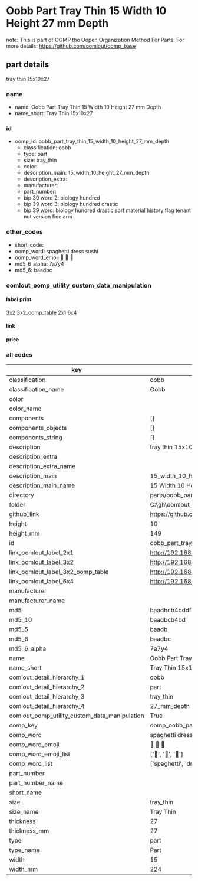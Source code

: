 # Oobb Part Tray Thin 15 Width 10 Height 27 mm Depth  

note: This is part of OOMP the Oopen Organization Method For Parts. For more details: https://github.com/oomlout/oomp_base

##  part details
  



tray thin 15x10x27



### name
* name: Oobb Part Tray Thin 15 Width 10 Height 27 mm Depth
* name_short: Tray Thin 15x10x27 
### id
* oomp_id: oobb_part_tray_thin_15_width_10_height_27_mm_depth
  * classification: oobb
  * type: part
  * size: tray_thin
  * color: 
  * description_main: 15_width_10_height_27_mm_depth
  * description_extra: 
  * manufacturer: 
  * part_number: 
  * bip 39 word 2: biology hundred
  * bip 39 word 3: biology hundred drastic
  * bip 39 word: biology hundred drastic sort material history flag tenant nut version fine arm

### other_codes
* short_code: 
* oomp_word: spaghetti dress sushi
* oomp_word_emoji :spaghetti: :dress: :sushi:
* md5_6_alpha: 7a7y4
* md5_6: baadbc






### oomlout_oomp_utility_custom_data_manipulation
#### label print
[3x2](http://192.168.1.245:1112/?label=oomp%207a7y4)
[3x2_oomp_table](http://192.168.1.108:1112/?label=oomp%207a7y4)
[2x1](http://192.168.1.242:1112/?label=oomp%207a7y4)
[6x4](http://192.168.1.55:1112/?label=oomp%207a7y4)    

#### link

                              

#### price







### all codes 
| key | value |  
| --- | --- |  
| classification | oobb |  
| classification_name | Oobb |  
| color |  |  
| color_name |  |  
| components | [] |  
| components_objects | [] |  
| components_string | [] |  
| description | tray thin 15x10x27 |  
| description_extra |  |  
| description_extra_name |  |  
| description_main | 15_width_10_height_27_mm_depth |  
| description_main_name | 15 Width 10 Height 27 mm Depth |  
| directory | parts/oobb_part_tray_thin_15_width_10_height_27_mm_depth |  
| folder | C:\gh\oomlout_oobb_version_4_generated_parts\parts\oobb_part_tray_thin_15_width_10_height_27_mm_depth |  
| github_link | https://github.com/oomlout/oomlout_oomp_part_src/tree/main/parts/oobb_part_tray_thin_15_width_10_height_27_mm_depth |  
| height | 10 |  
| height_mm | 149 |  
| id | oobb_part_tray_thin_15_width_10_height_27_mm_depth |  
| link_oomlout_label_2x1 | http://192.168.1.242:1112/?label=oomp%207a7y4 |  
| link_oomlout_label_3x2 | http://192.168.1.245:1112/?label=oomp%207a7y4 |  
| link_oomlout_label_3x2_oomp_table | http://192.168.1.108:1112/?label=oomp%207a7y4 |  
| link_oomlout_label_6x4 | http://192.168.1.55:1112/?label=oomp%207a7y4 |  
| manufacturer |  |  
| manufacturer_name |  |  
| md5 | baadbcb4bddf0b05b0c47cf8849bc8b3 |  
| md5_10 | baadbcb4bd |  
| md5_5 | baadb |  
| md5_6 | baadbc |  
| md5_6_alpha | 7a7y4 |  
| name | Oobb Part Tray Thin 15 Width 10 Height 27 mm Depth |  
| name_short | Tray Thin 15x10x27  |  
| oomlout_detail_hierarchy_1 | oobb |  
| oomlout_detail_hierarchy_2 | part |  
| oomlout_detail_hierarchy_3 | tray_thin |  
| oomlout_detail_hierarchy_4 | 27_mm_depth |  
| oomlout_oomp_utility_custom_data_manipulation | True |  
| oomp_key | oomp_oobb_part_tray_thin_15_width_10_height_27_mm_depth |  
| oomp_word | spaghetti dress sushi |  
| oomp_word_emoji | :spaghetti: :dress: :sushi: |  
| oomp_word_emoji_list | [':spaghetti:', ':dress:', ':sushi:'] |  
| oomp_word_list | ['spaghetti', 'dress', 'sushi'] |  
| part_number |  |  
| part_number_name |  |  
| short_name |  |  
| size | tray_thin |  
| size_name | Tray Thin |  
| thickness | 27 |  
| thickness_mm | 27 |  
| type | part |  
| type_name | Part |  
| width | 15 |  
| width_mm | 224 |  
